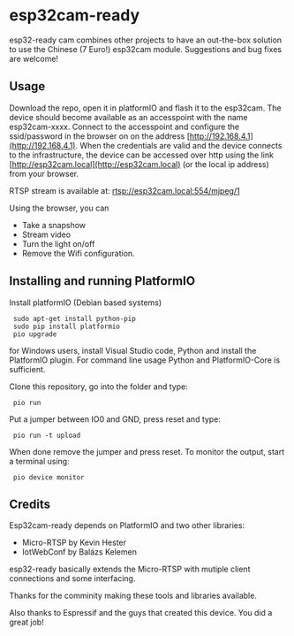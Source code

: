 # esp32cam-ready

esp32-ready cam combines other projects to have an out-the-box solution to use the Chinese (7 Euro!) esp32cam module.
Suggestions and bug fixes are welcome!

## Usage
Download the repo, open it in platformIO and flash it to the esp32cam.
The device should become available as an accesspoint with the name esp32cam-xxxx.
Connect to the accesspoint and configure the ssid/password in the browser on on the address [http://192.168.4.1](http://192.168.4.1).
When the credentials are valid and the device connects to the infrastructure, the device can be accessed over http using the link [http://esp32cam.local](http://esp32cam.local) (or the local ip address) from your browser.

RTSP stream is available at: [rtsp://esp32cam.local:554/mjpeg/1](rtsp://esp32cam.local:554/mjpeg/1)

Using the browser, you can
- Take a snapshow
- Stream video
- Turn the light on/off
- Remove the Wifi configuration.

## Installing and running PlatformIO

Install platformIO (Debian based systems)
```
 sudo apt-get install python-pip
 sudo pip install platformio
 pio upgrade
```
for Windows users, install Visual Studio code, Python and install the PlatformIO plugin.
For command line usage Python and PlatformIO-Core is sufficient.

Clone this repository, go into the folder and type:
```
 pio run
```
Put a jumper between IO0 and GND, press reset and type:
```
 pio run -t upload
```
When done remove the jumper and press reset. To monitor the output, start a terminal using:
```
 pio device monitor
```

## Credits
Esp32cam-ready depends on PlatformIO and two other libraries:
- Micro-RTSP by Kevin Hester
- IotWebConf by Balázs Kelemen

esp32-ready basically extends the Micro-RTSP with mutiple client connections and some interfacing.

Thanks for the comminity making these tools and libraries available.

Also thanks to Espressif and the guys that created this device. You did a great job!
